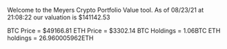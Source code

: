 Welcome to the Meyers Crypto Portfolio Value tool. 
As of 08/23/21 at 21:08:22 our valuation is $141142.53 

BTC Price = $49166.81
 ETH Price = $3302.14
BTC Holdings = 1.06BTC
 ETH holdings = 26.960005962ETH 
